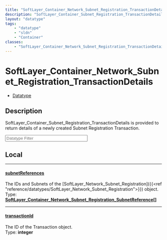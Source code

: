 ```yaml
---
title: "SoftLayer_Container_Network_Subnet_Registration_TransactionDetails"
description: "SoftLayer_Container_Subnet_Registration_TransactionDetails is provided to return details of a newly created Subnet Regis... "
layout: "datatype"
tags:
    - "datatype"
    - "sldn"
    - "Container"
classes:
    - "SoftLayer_Container_Network_Subnet_Registration_TransactionDetails"
---
```


# SoftLayer_Container_Network_Subnet_Registration_TransactionDetails
<div id='service-datatype'>
    <ul id='sldn-reference-tabs'>
        <li id='datatype'> <a href='/reference/datatypes/SoftLayer_Container_Network_Subnet_Registration_TransactionDetails' >Datatype</a></li>
    </ul>
</div>

## Description 
SoftLayer_Container_Subnet_Registration_TransactionDetails is provided to return details of a newly created Subnet Registration Transaction. 





<!-- Filer BEGIN -->
<div class="view-filters">
        <div class="clearfix">
            <div class="search-input-box">
                <input placeholder="Datatype Filter" onkeyup="titleSearch(inputId='prop-input', divId='properties', elementClass='prop-row')" 
                    type="text" id="prop-input" value="" size="30" maxlength="128" class="form-text">
            </div>
        </div>
</div>
<!-- Filer END -->

<div id="properties" class="content">
<div id="localProperties" class="prop-content" >

## Local
<div class="prop-row">

-----
[subnetReferences]: #subnetreferences
#### [subnetReferences]
The IDs and Subnets of the [SoftLayer_Network_Subnet_Registration]({{<ref "reference/datatypes/SoftLayer_Network_Subnet_Registration">}}) object.  
<span class="type-label">Type: </span>**<a href='/reference/datatypes/SoftLayer_Container_Network_Subnet_Registration_SubnetReference'>SoftLayer_Container_Network_Subnet_Registration_SubnetReference[] </a>**


</div>
<div class="prop-row">

-----
[transactionId]: #transactionid
#### [transactionId]
The ID of the Transaction object.  
<span class="type-label">Type: </span>**integer**


</div>
</div>
<!-- LOCAL PROPERTY END -->

</div>


